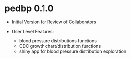 # pedbp 0.1.0

* Initial Version for Review of Collaborators

* User Level Features:

  * blood pressure distributions functions
  * CDC growth chart/distribution functions
  * shiny app for blood pressure distribution exploration

